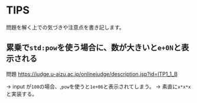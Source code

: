 # TIPS

問題を解く上での気づきや注意点を書き記します。

## 累乗で`std:pow`を使う場合に、数が大きいと`e+0N`と表示される

問題
https://judge.u-aizu.ac.jp/onlinejudge/description.jsp?id=ITP1_1_B

→ input が`100`の場合、,`pow`を使うと`1e+06`と表示されてしまう。
→ 素直に`x*x*x`と実装する。
